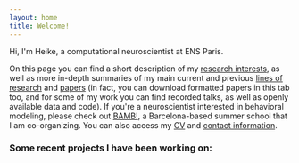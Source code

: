 ```yaml
---
layout: home
title: Welcome!
---
```


Hi, I'm Heike, a computational neuroscientist at ENS Paris. 

On this page you can find a short description of my [research interests](https://heikestein.github.io/about), as well as more in-depth summaries of my main current and previous [lines of research](https://heikestein.github.io/projects) and [papers](https://heikestein.github.io/papers) (in fact, you can download formatted papers in this tab too, and for some of my work you can find recorded talks, as well as openly available data and code). If you're a neuroscientist interested in behavioral modeling, please check out [BAMB!](https://heikestein.github.io/bamb), a Barcelona-based summer school that I am co-organizing. You can also access my [CV](https://heikestein.github.io/cv) and [contact information](https://heikestein.github.io/contact).

### Some recent projects I have been working on:
